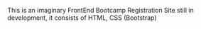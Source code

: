 This is an imaginary FrontEnd Bootcamp Registration Site still in development, it consists of HTML, CSS (Bootstrap)
